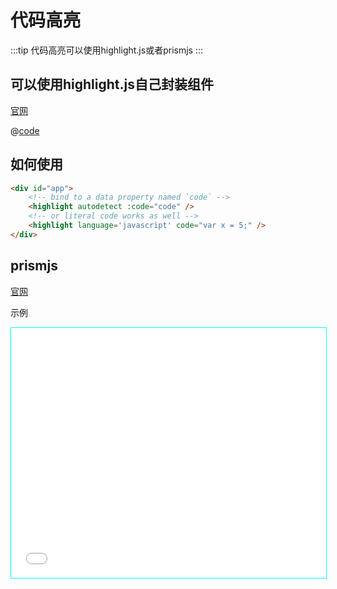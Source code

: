 # 代码高亮

:::tip
代码高亮可以使用highlight.js或者prismjs
:::

## 可以使用highlight.js自己封装组件

[官网](https://highlightjs.org/)

@[code](@/components/Highlight.ts)

## 如何使用

```html
<div id="app">
    <!-- bind to a data property named `code` -->
    <highlight autodetect :code="code" />
    <!-- or literal code works as well -->
    <highlight language='javascript' code="var x = 5;" />
</div>
```

## prismjs

[官网](https://prismjs.com/)

示例

<iframe  style='height:25rem;width:100%;border:1px solid cyan' src='/cs-guide/prism.html' />

@[code](@/public/prism.html)
